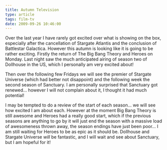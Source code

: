 ```yaml
---
title: Autumn Television
type: article
tags: film-tv
date: 2009-09-26 10:46:00
---
```


Over the last year I have rarely got excited over what is showing on the box, especially after the cancellation of Stargate Atlantis and the conclusion of Battlestar Galactica. However this autumn is looking like it is going to be rather exciting. Firstly the return of The Big Bang Theory and Heroes on Monday. Last night saw the much anticipated airing of season two of Dollhouse in the US, which I personally am very excited about!

Then over the following few Fridays we will see the premier of Stargate Universe (which had better not disappoint) and the following week the second season of Sanctuary. I am personally surprised that Sanctuary got renewed... however I will not complain about it, I thought it had much potential!

I may be tempted to do a review of the start of each season... we will see how excited I am about each. However at the moment Big Bang Theory is still awesome and Heroes had a really good start, which if the previous seasons are anything to go by it will just end the season with a massive load of awesomeness thrown away, the season endings have just been poor... I am still waiting for Heroes to be as epic as it should be. Dollhouse and Stargate Universe <i>will</i> be fantastic, and I will wait and see about Sanctuary, but I am hopeful for it!
